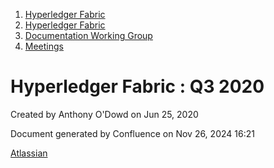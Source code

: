 1. [Hyperledger Fabric](index.html)
2. [Hyperledger Fabric](Hyperledger-Fabric_22839309.html)
3. [Documentation Working Group](Documentation-Working-Group_22839782.html)
4. [Meetings](Meetings_22839778.html)

# Hyperledger Fabric : Q3 2020

Created by Anthony O'Dowd on Jun 25, 2020

Document generated by Confluence on Nov 26, 2024 16:21

[Atlassian](http://www.atlassian.com/)
